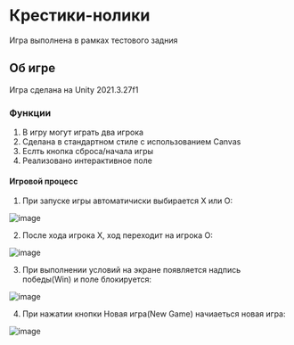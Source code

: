 # Крестики-нолики
 Игра выполнена в рамках тестового задния
 ## Об игре
Игра сделана на Unity 2021.3.27f1
### Функции
1) В игру могут играть два игрока
2) Сделана в стандартном стиле с использованием Canvas
3) Еслть кнопка сброса/начала игры
4) Реализовано интерактивное поле
#### Игровой процесс
1. При запуске игры автоматичиски выбирается X или O:

![image](https://github.com/KenWood2b/Tic-Tac-Toe/assets/146090806/5eb08bd9-4b62-4fad-9a52-8f29a5c1f6b4)


2. После хода игрока X, ход переходит на игрока О:

![image](https://github.com/KenWood2b/Tic-Tac-Toe/assets/146090806/cc48f580-ad11-444c-a5c6-a1f148b87d03)

3. При выполнении условий на экране появляется надпись победы(Win) и поле блокируется:

![image](https://github.com/KenWood2b/Tic-Tac-Toe/assets/146090806/2289e98b-c68b-4d6f-ba15-dab6749f00d2)

4. При нажатии кнопки Новая игра(New Game) начиаеться новая игра:

![image](https://github.com/KenWood2b/Tic-Tac-Toe/assets/146090806/0f187a84-e026-4041-b53d-5e611eaf1577)

